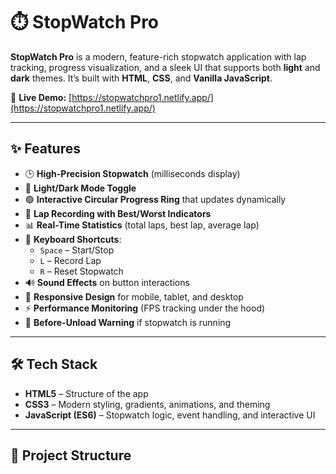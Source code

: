 # ⏱️ StopWatch Pro

**StopWatch Pro** is a modern, feature-rich stopwatch application with lap tracking, progress visualization, and a sleek UI that supports both **light** and **dark** themes. It’s built with **HTML**, **CSS**, and **Vanilla JavaScript**.

🔗 **Live Demo:** [https://stopwatchpro1.netlify.app/](https://stopwatchpro1.netlify.app/)

---

## ✨ Features

- 🕒 **High-Precision Stopwatch** (milliseconds display)
- 🎨 **Light/Dark Mode Toggle**
- 🟢 **Interactive Circular Progress Ring** that updates dynamically
- 🏁 **Lap Recording with Best/Worst Indicators**
- 📊 **Real-Time Statistics** (total laps, best lap, average lap)
- 🎹 **Keyboard Shortcuts**:
  - `Space` – Start/Stop
  - `L` – Record Lap
  - `R` – Reset Stopwatch
- 🔊 **Sound Effects** on button interactions
- 📱 **Responsive Design** for mobile, tablet, and desktop
- ⚡ **Performance Monitoring** (FPS tracking under the hood)
- 🚫 **Before-Unload Warning** if stopwatch is running

---

## 🛠️ Tech Stack

- **HTML5** – Structure of the app
- **CSS3** – Modern styling, gradients, animations, and theming
- **JavaScript (ES6)** – Stopwatch logic, event handling, and interactive UI

---

## 📂 Project Structure

